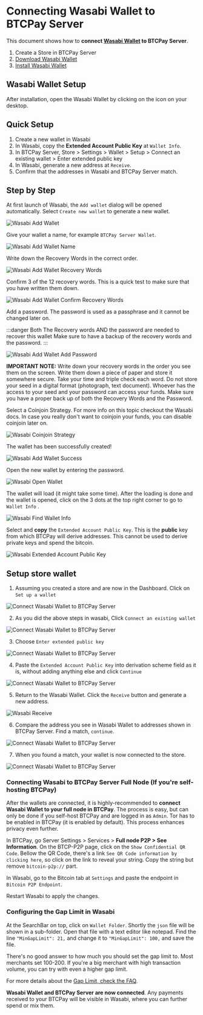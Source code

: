 # Connecting Wasabi Wallet to BTCPay Server

This document shows how to **connect [Wasabi Wallet](https://wasabiwallet.io/) to BTCPay Server**.

1. Create a Store in BTCPay Server
2. [Download Wasabi Wallet](https://wasabiwallet.io/#download)
3. [Install Wasabi Wallet](https://docs.wasabiwallet.io/using-wasabi/InstallPackage.html)

## Wasabi Wallet Setup

After installation, open the Wasabi Wallet by clicking on the icon on your desktop.

## Quick Setup

1. Create a new wallet in Wasabi
2. In Wasabi, copy the **Extended Account Public Key** at `Wallet Info`.
3. In BTCPay Server, Store > Settings > Wallet > Setup > Connect an existing wallet > Enter extended public key
4. In Wasabi, generate a new address at `Receive`.
5. Confirm that the addresses in Wasabi and BTCPay Server match.

## Step by Step

At first launch of Wasabi, the `Add wallet` dialog will be opened automatically.
Select `Create new wallet` to generate a new wallet.

![Wasabi Add Wallet](./img/Wasabi/WasabiAddWallet.png "Wasabi Add Wallet")

Give your wallet a name, for example `BTCPay Server Wallet`.

![Wasabi Add Wallet Name](./img/Wasabi/WasabiAddWalletWalletName.png "Wasabi Add Wallet Name")

Write down the Recovery Words in the correct order.

![Wasabi Add Wallet Recovery Words](./img/Wasabi/WasabiAddWalletRecoveryWords.png "Wasabi Add Wallet Recovery Words")

Confirm 3 of the 12 recovery words.
This is a quick test to make sure that you have written them down.

![Wasabi Add Wallet Confirm Recovery Words](./img/Wasabi/WasabiAddWalletConfirmRecoveryWords.png "Wasabi Add Wallet Confirm Recovery Words")

Add a password.
The password is used as a passphrase and it cannot be changed later on.

:::danger Both The Recovery words AND the password are needed to recover this wallet
Make sure to have a backup of the recovery words and the password. 
:::

![Wasabi Add Wallet Add Password](./img/Wasabi/WasabiAddWalletAddPassword.png "Wasabi Add Wallet Add Password")

**IMPORTANT NOTE:** Write down your recovery words in the order you see them on the screen. Write them down a piece of paper and store it somewhere secure. Take your time and triple check each word. Do not store your seed in a digital format (photograph, text document). Whoever has the access to your seed and your password can access your funds. Make sure you have a proper back up of both the Recovery Words and the Password.

Select a Coinjoin Strategy.
For more info on this topic checkout the Wasabi docs.
In case you really don't want to coinjoin your funds, you can disable coinjoin later on.

![Wasabi Coinjoin Strategy](./img/Wasabi/WasabiCoinjoinStrategy.png "Wasabi Coinjoin Strategy")

The wallet has been successfully created!

![Wasabi Add Wallet Success](./img/Wasabi/WasabiAddWalletSuccess.png "Wasabi Add Wallet Success")

Open the new wallet by entering the password.

![Wasabi Open Wallet](./img/Wasabi/WasabiOpenWallet.png "Wasabi Open Wallet")

The wallet will load (it might take some time).
After the loading is done and the wallet is opened, click on the 3 dots at the top right corner to go to `Wallet Info` .

![Wasabi Find Wallet Info](./img/Wasabi/WasabiFindWalletInfo.png "Wasabi Find Wallet Info")

Select and **copy** the `Extended Account Public Key`. This is the **public** key from which BTCPay will derive addresses. This cannot be used to derive private keys and spend the bitcoin.

![Wasabi Extended Account Public Key](./img/Wasabi/WasabiExtendedAccountPublicKey.png "Wasabi Extended Account Public Key")

## Setup store wallet

1. Assuming you created a store and are now in the Dashboard. Click on `Set up a wallet` 

![Connect Wasabi Wallet to BTCPay Server](./img/createwallet/storedashboard-create.jpg "Connect Wasabi Wallet to BTCPay Server")

2. As you did the above steps in wasabi, Click `Connect an existing wallet`

![Connect Wasabi Wallet to BTCPay Server](./img/createwallet/storedashboard-connect.jpg "Connect Wasabi Wallet to BTCPay Server")

3. Choose `Enter extended public key`

![Connect Wasabi Wallet to BTCPay Server](./img/createwallet/select-xpub.jpg "Connect Wasabi Wallet to BTCPay Server")

4. Paste the `Extended Account Public Key` into derivation scheme field as it is, without adding anything else and click `Continue`

![Connect Wasabi Wallet to BTCPay Server](./img/createwallet/xpub-form.jpg "Connect Wasabi Wallet to BTCPay Server")

5. Return to the Wasabi Wallet. Click the `Receive` button and generate a new address.

![Wasabi Receive](./img/Wasabi/WasabiReceive.png "Wasabi Receive")

6. Compare the address you see in Wasabi Wallet to addresses shown in BTCPay Server. Find a match, `continue`.

![Connect Wasabi Wallet to BTCPay Server](./img/createwallet/compare-address.jpg "Connect Wasabi Wallet to BTCPay Server")

7. When you found a match, your wallet is now connected to the store. 

![Connect Wasabi Wallet to BTCPay Server](./img/createwallet/wallet-connected.jpg "Connect Wasabi Wallet to BTCPay Server")


### Connecting Wasabi to BTCPay Server Full Node (If you're self-hosting BTCPay)

After the wallets are connected, it is highly-recommended to **connect Wasabi Wallet to your full node in BTCPay**. The process is easy, but can only be done if you self-host BTCPay and are logged in as `Admin`. Tor has to be enabled in BTCPay (it is enabled by default). This process enhances privacy even further.

In BTCPay, go Server Settings > Services > **Full node P2P > See Information**.
On the BTCP-P2P page, click on the `Show Confidential QR Code`. Bellow the QR Code, there's a link `See QR Code information by clicking here`, so click on the link to reveal your string. Copy the string but remove `bitcoin-p2p://` part.

In Wasabi, go to the Bitcoin tab at `Settings` and paste the endpoint in `Bitcoin P2P Endpoint`.

Restart Wasabi to apply the changes.

### Configuring the Gap Limit in Wasabi

At the SearchBar on top, click on `Wallet Folder`. Shortly the `json` file will be shown in a sub-folder. Open that file with a text editor like notepad.
Find the line `"MinGapLimit": 21,` and change it to `"MinGapLimit": 100,` and save the file.

There's no good answer to how much you should set the gap limit to. Most merchants set 100-200. If you're a big merchant with high transaction volume, you can try with even a higher gap limit.

For more details about the [Gap Limit, check the FAQ](./FAQ/Wallet.md#missing-payments-in-my-software-or-hardware-wallet).

**Wasabi Wallet and BTCPay Server are now connected**. Any payments received to your BTCPay will be visible in Wasabi, where you can further spend or mix them.
